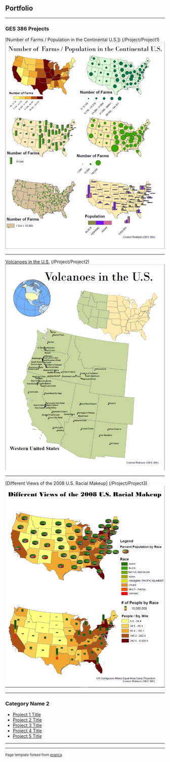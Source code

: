 ## Portfolio

---

### GES 386 Projects 

[Number of Farms / Population in the Continental U.S.]) (/Project/Project1)
<img src="Projects_486/Farms.PNG?raw=true"/>

---
[Volcanoes in the U.S.](/Projects_486/LAB_1_Robison.pdf) (/Project/Project2)
<img src="Projects_486/Volcanoes.PNG?raw=true"/>

---
[Different Views of the 2008 U.S. Racial Makeup] (/Project/Project3)
<img src="Projects_486/2008.PNG?raw=true"/>

---

### Category Name 2

- [Project 1 Title](http://example.com/)
- [Project 2 Title](http://example.com/)
- [Project 3 Title](http://example.com/)
- [Project 4 Title](http://example.com/)
- [Project 5 Title](http://example.com/)

---




---
<p style="font-size:11px">Page template forked from <a href="https://github.com/evanca/quick-portfolio">evanca</a></p>
<!-- Remove above link if you don't want to attibute -->
